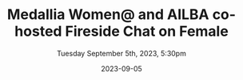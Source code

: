 ---
title: Medallia Women@ and AILBA co-hosted Fireside Chat on Female 
subtitle: Tuesday September 5th, 2023, 5:30pm
layout: default
modal-id: 8
date: 2023-09-05
img: networkw.jpg
thumbnail: networkw.jpg
alt: image-alt
project-date: Tuesday September 5th, 2023, 5:30pm
client: Start Bootstrap
location: The Beacon, 250-260 King St, San Francisco, CA 94107 
description: Please join us at Medallia's Women ERG Women@ and AILBA's co-hosted fireside chat on female leadership at The Beacon in San Francisco at 5:30pm. Speakers are Toni Canonico, UX Researcher at Medallia and leader of Medallia's Women ERG Women@, Sarah Schaedler, global chair of the Technology Transactions Group at Orrick as well as the two co-founders of AILBA, Anna Mayoroff-Rezaei, AGC at Modern Health, and Hanna Steinbach, EVP & CLO at Medallia. The fireside chat will be followed by a casual networking reception. Please <strong><a href="https://docs.google.com/forms/d/1bc-Yn467LJRXjYZkzpilCWEazbJN7L8ttlbeb8h7GMY/viewform?pli=1&ts=64e53f2f&pli=1&edit_requested=true" target="_blank">RSVP here</a></strong>
---